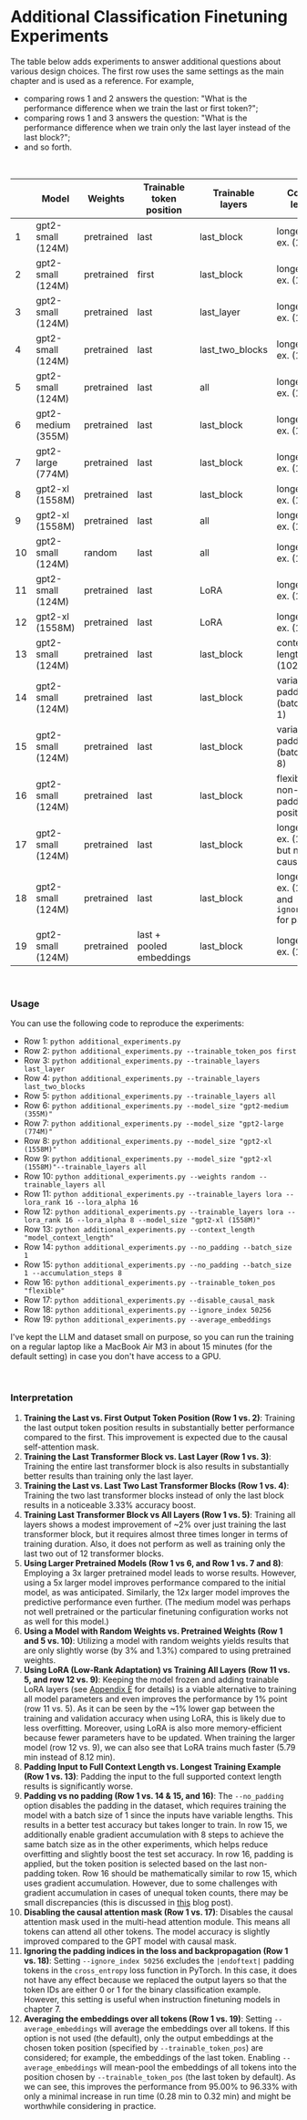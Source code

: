 # Additional Classification Finetuning Experiments

The table below adds experiments to answer additional questions about various design choices. The first row uses the same settings as the main chapter and is used as a reference.
For example,

- comparing rows 1 and 2 answers the question: "What is the performance difference when we train the last or first token?";
- comparing rows 1 and 3 answers the question: "What is the performance difference when we train only the last layer instead of the last block?";
- and so forth.

&nbsp;

|      | Model              | Weights    | Trainable token position | Trainable layers | Context length                                         | Training acc | Validation acc | Test acc | Training time | CPU/GPU |
| ---- | ------------------ | ---------- | ------------------------ | ---------------- | ------------------------------------------------------ | ------------ | -------------- | -------- | ------------- | ------- |
| 1    | gpt2-small (124M)  | pretrained | last                     | last_block       | longest train ex. (120)                                | 96.63%       | 99.33%         | 95.00%   | 0.28 min      | A100    |
| 2    | gpt2-small (124M)  | pretrained | first                    | last_block       | longest train ex. (120)                                | 78.46%       | 80.54%         | 75.00%   | 0.28 min      | A100    |
| 3    | gpt2-small (124M)  | pretrained | last                     | last_layer       | longest train ex. (120)                                | 78.65%       | 79.87%         | 72.00%   | 0.25 min      | A100    |
| 4    | gpt2-small (124M)  | pretrained | last                     | last_two_blocks  | longest train ex. (120)                                | 98.85%       | 98.66%         | 98.33%   | 0.33 min      | A100    |
| 5    | gpt2-small (124M)  | pretrained | last                     | all              | longest train ex. (120)                                | 99.62%       | 96.64%         | 96.67%   | 0.69 min      | A100    |
| 6    | gpt2-medium (355M) | pretrained | last                     | last_block       | longest train ex. (120)                                | 87.50%       | 91.28%         | 84.67%   | 0.75 min      | A100    |
| 7    | gpt2-large (774M)  | pretrained | last                     | last_block       | longest train ex. (120)                                | 99.52%       | 98.66%         | 96.67%   | 1.50 min      | A100    |
| 8    | gpt2-xl (1558M)    | pretrained | last                     | last_block       | longest train ex. (120)                                | 99.81%       | 99.81%         | 98.33%   | 2.83 min      | A100    |
| 9    | gpt2-xl (1558M)    | pretrained | last                     | all              | longest train ex. (120)                                | 100.00%      | 98.66%         | 98.67%   | 8.12 min      | A100    |
| 10   | gpt2-small (124M)  | random     | last                     | all              | longest train ex. (120)                                | 100.00%      | 96.64%         | 93.67%   | 0.69 min      | A100    |
| 11   | gpt2-small (124M)  | pretrained | last                     | LoRA             | longest train ex. (120)                                | 100.00%      | 97.32%         | 96.67%   | 0.75 min      | A100    |
| 12   | gpt2-xl (1558M)    | pretrained | last                     | LoRA             | longest train ex. (120)                                | 100.00%      | 98.66%         | 98.33%   | 5.79 min      | A100    |
| 13   | gpt2-small (124M)  | pretrained | last                     | last_block       | context length (1024)                                  | 83.08%       | 87.92%         | 78.33%   | 2.46 min      | A100    |
| 14   | gpt2-small (124M)  | pretrained | last                     | last_block       | variable: no padding (batch size 1)                    | 100.00%      | 98.66%         | 98.00%   | 1.75 min      | A100    |
| 15   | gpt2-small (124M)  | pretrained | last                     | last_block       | variable: no padding (batch size 8)                    | 99.33%       | 98.66%         | 98.33%   | 1.70 min      | A100    |
| 16   | gpt2-small (124M)  | pretrained | last                     | last_block       | flexible (last non-padding position)                   | 99.42%       | 98.66%         | 98.33%   | 0.30 min      | A100    |
| 17   | gpt2-small (124M)  | pretrained | last                     | last_block       | longest train ex. (120); but no causal mask            | 99.23%       | 98.66%         | 95.33%   | 0.29 min      | A100    |
| 18   | gpt2-small (124M)  | pretrained | last                     | last_block       | longest train ex. (120) and `ignore_index` for padding | 96.63%       | 99.33%         | 95.00%   | 0.28 min      | A100    |
| 19   | gpt2-small (124M)  | pretrained | last + pooled embeddings | last_block       | longest train ex. (120)                                | 97.79%       | 99.33%         | 96.33%   | 0.32 min      | A100    |

&nbsp;

### Usage

You can use the following code to reproduce the experiments:

- Row 1: `python additional_experiments.py`
- Row 2: `python additional_experiments.py --trainable_token_pos first`
- Row 3: `python additional_experiments.py --trainable_layers last_layer`
- Row 4: `python additional_experiments.py --trainable_layers last_two_blocks`
- Row 5: `python additional_experiments.py --trainable_layers all`
- Row 6: `python additional_experiments.py --model_size "gpt2-medium (355M)"`
- Row 7: `python additional_experiments.py --model_size "gpt2-large (774M)"`
- Row 8: `python additional_experiments.py --model_size "gpt2-xl (1558M)"`
- Row 9: `python additional_experiments.py --model_size "gpt2-xl (1558M)"--trainable_layers all`
- Row 10: `python additional_experiments.py --weights random --trainable_layers all`
- Row 11: `python additional_experiments.py --trainable_layers lora --lora_rank 16 --lora_alpha 16`
- Row 12: `python additional_experiments.py --trainable_layers lora --lora_rank 16 --lora_alpha 8 --model_size "gpt2-xl (1558M)"`
- Row 13: `python additional_experiments.py --context_length "model_context_length"`
- Row 14: `python additional_experiments.py --no_padding --batch_size 1`
- Row 15: `python additional_experiments.py --no_padding --batch_size 1 --accumulation_steps 8`
- Row 16: `python additional_experiments.py --trainable_token_pos "flexible"`
- Row 17: `python additional_experiments.py --disable_causal_mask`
- Row 18: `python additional_experiments.py --ignore_index 50256`
- Row 19: `python additional_experiments.py --average_embeddings`

I've kept the LLM and dataset small on purpose, so you can run the training on a regular laptop like a MacBook Air M3 in about 15 minutes (for the default setting) in case you don't have access to a GPU.

&nbsp;

### Interpretation

1. **Training the Last vs. First Output Token Position (Row 1 vs. 2)**: Training the last output token position results in substantially better performance compared to the first. This improvement is expected due to the causal self-attention mask.
2. **Training the Last Transformer Block vs. Last Layer (Row 1 vs. 3)**: Training the entire last transformer block is also results in substantially better results than training only the last layer.
3. **Training the Last vs. Last Two Last Transformer Blocks (Row 1 vs. 4)**: Training the two last transformer blocks instead of only the last block results in a noticeable 3.33% accuracy boost.
4. **Training Last Transformer Block vs All Layers (Row 1 vs. 5)**: Training all layers shows a modest improvement of ~2% over just training the last transformer block, but it requires almost three times longer in terms of training duration. Also, it does not perform as well as training only the last two out of 12 transformer blocks.
5. **Using Larger Pretrained Models (Row 1 vs 6, and Row 1 vs. 7 and 8)**: Employing a 3x larger pretrained model leads to worse results. However, using a 5x larger model improves performance compared to the initial model, as was anticipated. Similarly, the 12x larger model improves the predictive performance even further. (The medium model was perhaps not well pretrained or the particular finetuning configuration works not as well for this model.)
6. **Using a Model with Random Weights vs. Pretrained Weights (Row 1 and 5 vs. 10)**: Utilizing a model with random weights yields results that are only slightly worse (by 3% and 1.3%) compared to using pretrained weights.
7. **Using LoRA (Low-Rank Adaptation) vs Training All Layers (Row 11 vs. 5, and row 12 vs. 9)**: Keeping the model frozen and adding trainable LoRA layers (see [Appendix E](../../appendix-E/01_main-chapter-code/appendix-E.ipynb) for details) is a viable alternative to training all model parameters and even improves the performance by 1% point (row 11 vs. 5). As it can be seen by the ~1% lower gap between the training and validation accuracy when using LoRA, this is likely due to less overfitting. Moreover, using LoRA is also more memory-efficient because fewer parameters have to be updated. When training the larger model (row 12 vs. 9), we can also see that LoRA trains much faster (5.79 min instead of 8.12 min).
8. **Padding Input to Full Context Length vs. Longest Training Example (Row 1 vs. 13)**: Padding the input to the full supported context length results is significantly worse.
9. **Padding vs no padding (Row 1 vs. 14 & 15, and 16)**: The `--no_padding` option disables the padding in the dataset, which requires training the model with a batch size of 1 since the inputs have variable lengths. This results in a better test accuracy but takes longer to train. In row 15, we additionally enable gradient accumulation with 8 steps to achieve the same batch size as in the other experiments, which helps reduce overfitting and slightly boost the test set accuracy. In row 16, padding is applied, but the token position is selected based on the last non-padding token. Row 16 should be mathematically similar to row 15, which uses gradient accumulation. However, due to some challenges with gradient accumulation in cases of unequal token counts, there may be small discrepancies (this is discussed in [this](https://unsloth.ai/blog/gradient) blog post).
10. **Disabling the causal attention mask (Row 1 vs. 17)**: Disables the causal attention mask used in the multi-head attention module. This means all tokens can attend all other tokens. The model accuracy is slightly improved compared to the GPT model with causal mask.
11. **Ignoring the padding indices in the loss and backpropagation (Row 1 vs. 18)**: Setting `--ignore_index 50256` excludes the `|endoftext|` padding tokens in the `cross_entropy` loss function in PyTorch. In this case, it does not have any effect because we replaced the output layers so that the token IDs are either 0 or 1 for the binary classification example. However, this setting is useful when instruction finetuning models in chapter 7.
12. **Averaging the embeddings over all tokens (Row 1 vs. 19)**: Setting `--average_embeddings` will average the embeddings over all tokens. If this option is not used (the default), only the output embeddings at the chosen token position (specified by `--trainable_token_pos`) are considered; for example, the embeddings of the last token. Enabling `--average_embeddings` will mean-pool the embeddings of all tokens into the position chosen by `--trainable_token_pos` (the last token by default). As we can see, this improves the performance from 95.00% to 96.33% with only a minimal increase in run time (0.28 min to 0.32 min) and might be worthwhile considering in practice.
